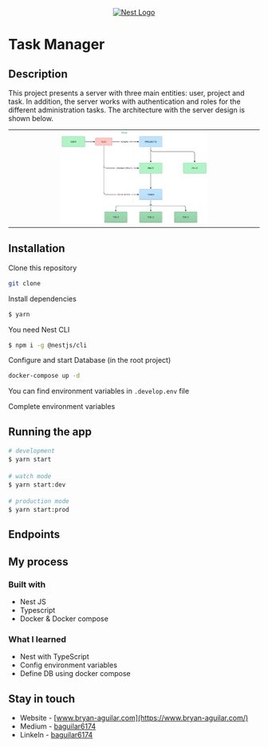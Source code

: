 <p align="center">
  <a href="http://nestjs.com/" target="blank"><img src="https://nestjs.com/img/logo-small.svg" width="200" alt="Nest Logo" /></a>
</p>

# Task Manager

## Description

This project presents a server with three main entities: user, project and task. In addition, the server works with authentication and roles for the different administration tasks. The architecture with the server design is shown below.

<table>
  <tr>
    <td align="center" valign="center"><img src="./media/architecture.png" width="60%"></td>
  </tr>
 </table>

## Installation

Clone this repository

```bash
git clone
```

Install dependencies

```bash
$ yarn
```

You need Nest CLI

```bash
$ npm i -g @nestjs/cli
```

Configure and start Database (in the root project)

```bash
docker-compose up -d
```

You can find environment variables in `.develop.env` file

Complete environment variables

## Running the app

```bash
# development
$ yarn start

# watch mode
$ yarn start:dev

# production mode
$ yarn start:prod
```

## Endpoints

<!-- You can find all endpoints here: -->

## My process

### Built with

- Nest JS
- Typescript
- Docker & Docker compose

### What I learned

- Nest with TypeScript
- Config environment variables
- Define DB using docker compose

## Stay in touch

- Website - [www.bryan-aguilar.com](https://www.bryan-aguilar.com/)
- Medium - [baguilar6174](https://baguilar6174.medium.com/)
- LinkeIn - [baguilar6174](https://www.linkedin.com/in/baguilar6174)

